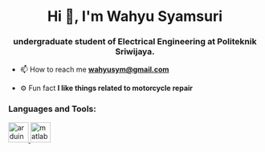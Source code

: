 <h1 align="center">Hi 👋, I'm Wahyu Syamsuri</h1>
<h3 align="center">undergraduate student of Electrical Engineering at Politeknik Sriwijaya.</h3>

- 📫 How to reach me **wahyusym@gmail.com**

- ⚙️ Fun fact **I like things related to motorcycle repair**

</p>

<h3 align="left">Languages and Tools:</h3>
<p align="left"> <a href="https://www.arduino.cc/" target="_blank" rel="noreferrer"> <img src="https://cdn.worldvectorlogo.com/logos/arduino-1.svg" alt="arduino" width="40" height="40"/> </a> <a href="https://www.mathworks.com/" target="_blank" rel="noreferrer"> <img src="https://upload.wikimedia.org/wikipedia/commons/2/21/Matlab_Logo.png" alt="matlab" width="40" height="40"/> </a> </p>

